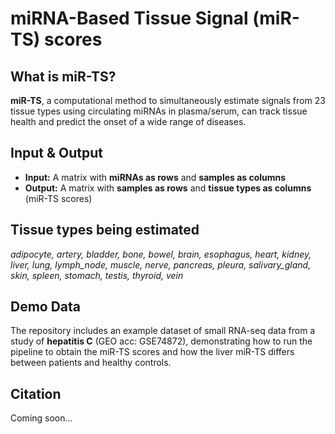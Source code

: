 # miRNA-Based Tissue Signal (miR-TS) scores

## What is miR-TS?

**miR-TS**, a computational method to simultaneously estimate signals from 23 tissue types using circulating miRNAs in plasma/serum, can track tissue health and predict the onset of a wide range of diseases.

## Input & Output

- **Input:** A matrix with **miRNAs as rows** and **samples as columns**
- **Output:** A matrix with **samples as rows** and **tissue types as columns** (miR-TS scores)

## Tissue types being estimated
*adipocyte, artery, bladder, bone, bowel, brain, esophagus, heart, kidney, liver, lung, lymph_node,
muscle, nerve, pancreas, pleura, salivary_gland, skin, spleen, stomach, testis, thyroid, vein*

## Demo Data

The repository includes an example dataset of small RNA-seq data from a study of **hepatitis C** (GEO acc: GSE74872), demonstrating how to run the pipeline to obtain the miR-TS scores and how the liver miR-TS differs between patients and healthy controls.

## Citation

Coming soon...
